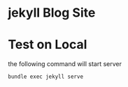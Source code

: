 # jekyll Blog Site


# Test on Local
the following command will start server 
```sh
bundle exec jekyll serve
```